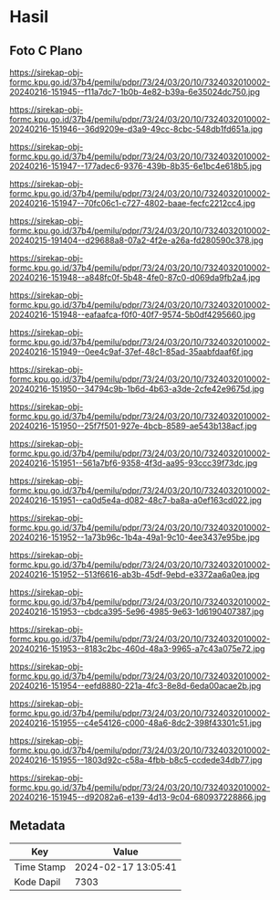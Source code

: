 # Hasil

## Foto C Plano

https://sirekap-obj-formc.kpu.go.id/37b4/pemilu/pdpr/73/24/03/20/10/7324032010002-20240216-151945--f11a7dc7-1b0b-4e82-b39a-6e35024dc750.jpg

https://sirekap-obj-formc.kpu.go.id/37b4/pemilu/pdpr/73/24/03/20/10/7324032010002-20240216-151946--36d9209e-d3a9-49cc-8cbc-548db1fd651a.jpg

https://sirekap-obj-formc.kpu.go.id/37b4/pemilu/pdpr/73/24/03/20/10/7324032010002-20240216-151947--177adec6-9376-439b-8b35-6e1bc4e618b5.jpg

https://sirekap-obj-formc.kpu.go.id/37b4/pemilu/pdpr/73/24/03/20/10/7324032010002-20240216-151947--70fc06c1-c727-4802-baae-fecfc2212cc4.jpg

https://sirekap-obj-formc.kpu.go.id/37b4/pemilu/pdpr/73/24/03/20/10/7324032010002-20240215-191404--d29688a8-07a2-4f2e-a26a-fd280590c378.jpg

https://sirekap-obj-formc.kpu.go.id/37b4/pemilu/pdpr/73/24/03/20/10/7324032010002-20240216-151948--a848fc0f-5b48-4fe0-87c0-d069da9fb2a4.jpg

https://sirekap-obj-formc.kpu.go.id/37b4/pemilu/pdpr/73/24/03/20/10/7324032010002-20240216-151948--eafaafca-f0f0-40f7-9574-5b0df4295660.jpg

https://sirekap-obj-formc.kpu.go.id/37b4/pemilu/pdpr/73/24/03/20/10/7324032010002-20240216-151949--0ee4c9af-37ef-48c1-85ad-35aabfdaaf6f.jpg

https://sirekap-obj-formc.kpu.go.id/37b4/pemilu/pdpr/73/24/03/20/10/7324032010002-20240216-151950--34794c9b-1b6d-4b63-a3de-2cfe42e9675d.jpg

https://sirekap-obj-formc.kpu.go.id/37b4/pemilu/pdpr/73/24/03/20/10/7324032010002-20240216-151950--25f7f501-927e-4bcb-8589-ae543b138acf.jpg

https://sirekap-obj-formc.kpu.go.id/37b4/pemilu/pdpr/73/24/03/20/10/7324032010002-20240216-151951--561a7bf6-9358-4f3d-aa95-93ccc39f73dc.jpg

https://sirekap-obj-formc.kpu.go.id/37b4/pemilu/pdpr/73/24/03/20/10/7324032010002-20240216-151951--ca0d5e4a-d082-48c7-ba8a-a0ef163cd022.jpg

https://sirekap-obj-formc.kpu.go.id/37b4/pemilu/pdpr/73/24/03/20/10/7324032010002-20240216-151952--1a73b96c-1b4a-49a1-9c10-4ee3437e95be.jpg

https://sirekap-obj-formc.kpu.go.id/37b4/pemilu/pdpr/73/24/03/20/10/7324032010002-20240216-151952--513f6616-ab3b-45df-9ebd-e3372aa6a0ea.jpg

https://sirekap-obj-formc.kpu.go.id/37b4/pemilu/pdpr/73/24/03/20/10/7324032010002-20240216-151953--cbdca395-5e96-4985-9e63-1d6190407387.jpg

https://sirekap-obj-formc.kpu.go.id/37b4/pemilu/pdpr/73/24/03/20/10/7324032010002-20240216-151953--8183c2bc-460d-48a3-9965-a7c43a075e72.jpg

https://sirekap-obj-formc.kpu.go.id/37b4/pemilu/pdpr/73/24/03/20/10/7324032010002-20240216-151954--eefd8880-221a-4fc3-8e8d-6eda00acae2b.jpg

https://sirekap-obj-formc.kpu.go.id/37b4/pemilu/pdpr/73/24/03/20/10/7324032010002-20240216-151955--c4e54126-c000-48a6-8dc2-398f43301c51.jpg

https://sirekap-obj-formc.kpu.go.id/37b4/pemilu/pdpr/73/24/03/20/10/7324032010002-20240216-151955--1803d92c-c58a-4fbb-b8c5-ccdede34db77.jpg

https://sirekap-obj-formc.kpu.go.id/37b4/pemilu/pdpr/73/24/03/20/10/7324032010002-20240216-151945--d92082a6-e139-4d13-9c04-680937228866.jpg


## Metadata

| Key        | Value               |
| ---------- | ------------------- |
| Time Stamp | 2024-02-17 13:05:41 |
| Kode Dapil | 7303                |



